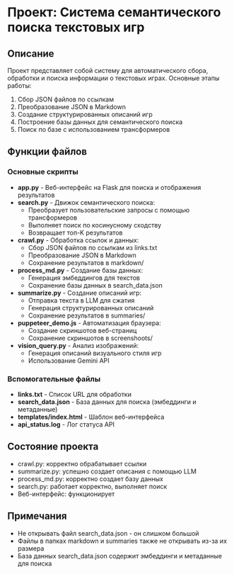 # Проект: Система семантического поиска текстовых игр

## Описание
Проект представляет собой систему для автоматического сбора, обработки и поиска информации о текстовых играх. Основные этапы работы:
1. Сбор JSON файлов по ссылкам
2. Преобразование JSON в Markdown
3. Создание структурированных описаний игр
4. Построение базы данных для семантического поиска
5. Поиск по базе с использованием трансформеров

## Функции файлов

### Основные скрипты
- **app.py** - Веб-интерфейс на Flask для поиска и отображения результатов
- **search.py** - Движок семантического поиска:
  - Преобразует пользовательские запросы с помощью трансформеров
  - Выполняет поиск по косинусному сходству
  - Возвращает топ-K результатов
- **crawl.py** - Обработка ссылок и данных:
  - Сбор JSON файлов по ссылкам из links.txt
  - Преобразование JSON в Markdown
  - Сохранение результатов в markdown/
- **process_md.py** - Создание базы данных:
  - Генерация эмбеддингов для текстов
  - Сохранение базы данных в search_data.json
- **summarize.py** - Создание описаний игр:
  - Отправка текста в LLM для сжатия
  - Генерация структурированных описаний
  - Сохранение результатов в summaries/
- **puppeteer_demo.js** - Автоматизация браузера:
  - Создание скриншотов веб-страниц
  - Сохранение скриншотов в screenshoots/
- **vision_query.py** - Анализ изображений:
  - Генерация описаний визуального стиля игр
  - Использование Gemini API

### Вспомогательные файлы
- **links.txt** - Список URL для обработки
- **search_data.json** - База данных для поиска (эмбеддинги и метаданные)
- **templates/index.html** - Шаблон веб-интерфейса
- **api_status.log** - Лог статуса API

## Состояние проекта
- crawl.py: корректно обрабатывает ссылки
- summarize.py: успешно создает описания с помощью LLM
- process_md.py: корректно создает базу данных
- search.py: работает корректно, выполняет поиск
- Веб-интерфейс: функционирует

## Примечания
- Не открывать файл search_data.json - он слишком большой
- Файлы в папках markdown и summaries также не открывать из-за их размера
- База данных search_data.json содержит эмбеддинги и метаданные для поиска
